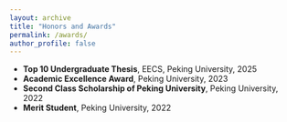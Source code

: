 ```yaml
---
layout: archive
title: "Honors and Awards"
permalink: /awards/
author_profile: false
---
```


- **Top 10 Undergraduate Thesis**, EECS, Peking University, 2025
- **Academic Excellence Award**, Peking University, 2023
- **Second Class Scholarship of Peking University**, Peking University, 2022
- **Merit Student**, Peking University, 2022